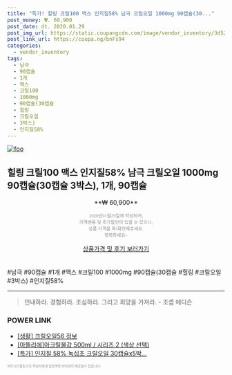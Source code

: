 ```yaml
--- 
title: "특가! 힐링 크릴100 맥스 인지질58% 남극 크릴오일 1000mg 90캡슐(30..." 
post_money: ₩. 60,900 
post_date: dt. 2020.01.29 
post_img_url: https://static.coupangcdn.com/image/vendor_inventory/3d52/0ab6195ee3e1bb918c2117fe8fae325c8393d6fde5065aa750f45c0ffb5c.jpg 
post_link_url: https://coupa.ng/bnFs94 
categories: 
  - vendor_inventory 
tags: 
  - 남극 
  - 90캡슐 
  - 1개 
  - 맥스 
  - 크릴100 
  - 1000mg 
  - 90캡슐(30캡슐 
  - 힐링 
  - 크릴오일 
  - 3박스) 
  - 인지질58% 
--- 
```

[![foo](https://static.coupangcdn.com/image/vendor_inventory/3d52/0ab6195ee3e1bb918c2117fe8fae325c8393d6fde5065aa750f45c0ffb5c.jpg)](https://coupa.ng/bnFs94) 

## 힐링 크릴100 맥스 인지질58% 남극 크릴오일 1000mg 90캡슐(30캡슐 3박스), 1개, 90캡슐 
<p style="text-align: center;">**₩ 60,900**</p> 
<p style="text-align: center;"><span style="color: #898c8f; font-family: Georgia,Times,serif; font-size: 0.75em;">2020년01월29일에 작성되어, <br>가격변동 및 추가할인이 있을 수 있으니,<br> 상품 가격을 꼭!확인해주세요.<br>행복하세요~</span> 
</p>	 
<div markdown="0" style="text-align: center;"><a href="https://coupa.ng/bnFs94" class="btn btn--success">상품가격 및 후기 보러가기</a></div> 
<br><br> 
  #남극 #90캡슐 #1개 #맥스 #크릴100 #1000mg #90캡슐(30캡슐 #힐링 #크릴오일 #3박스) #인지질58% 
<hr> 

> 인내하라. 경험하라. 조심하라. 그리고 희망을 가져라. - 조셉 에디슨 


### POWER LINK

* <a href="https://blog.naver.com/sakai111/221757108941" target="_blank"> [생활] 크릴오일56 정보 </a>
* <a href="https://blog.naver.com/santokki14/221779087510" target="_blank">[아뜰리에]아크릴물감 500ml / 시리즈 2 (색상 선택)</a>
* <a href="https://blog.naver.com/sakai111/221789815416" target="_blank">[특가] 인지질 58% 녹십초 크릴오일 30캡슐x5박...</a>

<span style="color: #898c8f; font-family: Georgia,Times,serif; font-size: 0.55em;">파트너스활동으로 작성자에게 일정액의 커미션이 제공될수 있습니다.</span> 
